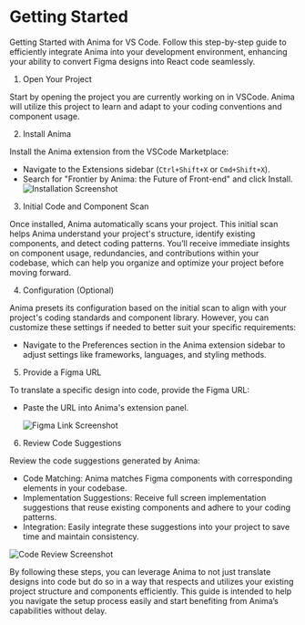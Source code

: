 # Getting Started

Getting Started with Anima for VS Code. Follow this step-by-step guide to efficiently integrate Anima into your development environment, enhancing your ability to convert Figma designs into React code seamlessly.

1. Open Your Project

Start by opening the project you are currently working on in VSCode. Anima will utilize this project to learn and adapt to your coding conventions and component usage.

2. Install Anima

Install the Anima extension from the VSCode Marketplace:

- Navigate to the Extensions sidebar (`Ctrl+Shift+X` or `Cmd+Shift+X`).
- Search for "Frontier by Anima: the Future of Front-end" and click Install.
  ![Installation Screenshot](https://paper-attachments.dropboxusercontent.com/s_FE3DCE8A08B1D1F4699E592025FED475C55665DA6D768779C3071532D6D10A9B_1715779045311_Screen+Shot+2024-05-15+at+16.17.20.png)

3. Initial Code and Component Scan

Once installed, Anima automatically scans your project. This initial scan helps Anima understand your project's structure, identify existing components, and detect coding patterns. You’ll receive immediate insights on component usage, redundancies, and contributions within your codebase, which can help you organize and optimize your project before moving forward.

4. Configuration (Optional)

Anima presets its configuration based on the initial scan to align with your project's coding standards and component library. However, you can customize these settings if needed to better suit your specific requirements:

- Navigate to the Preferences section in the Anima extension sidebar to adjust settings like frameworks, languages, and styling methods.

5. Provide a Figma URL

To translate a specific design into code, provide the Figma URL:

- Paste the URL into Anima's extension panel.

  ![Figma Link Screenshot](https://paper-attachments.dropboxusercontent.com/s_FE3DCE8A08B1D1F4699E592025FED475C55665DA6D768779C3071532D6D10A9B_1714640387979_Screen+Shot+2024-05-02+at+11.59.36.png)

6. Review Code Suggestions

Review the code suggestions generated by Anima:

- Code Matching: Anima matches Figma components with corresponding elements in your codebase.
- Implementation Suggestions: Receive full screen implementation suggestions that reuse existing components and adhere to your coding patterns.
- Integration: Easily integrate these suggestions into your project to save time and maintain consistency.

![Code Review Screenshot](https://paper-attachments.dropboxusercontent.com/s_FE3DCE8A08B1D1F4699E592025FED475C55665DA6D768779C3071532D6D10A9B_1714640503211_Screen+Shot+2024-05-02+at+12.01.31.png)

By following these steps, you can leverage Anima to not just translate designs into code but do so in a way that respects and utilizes your existing project structure and components efficiently. This guide is intended to help you navigate the setup process easily and start benefiting from Anima’s capabilities without delay.

